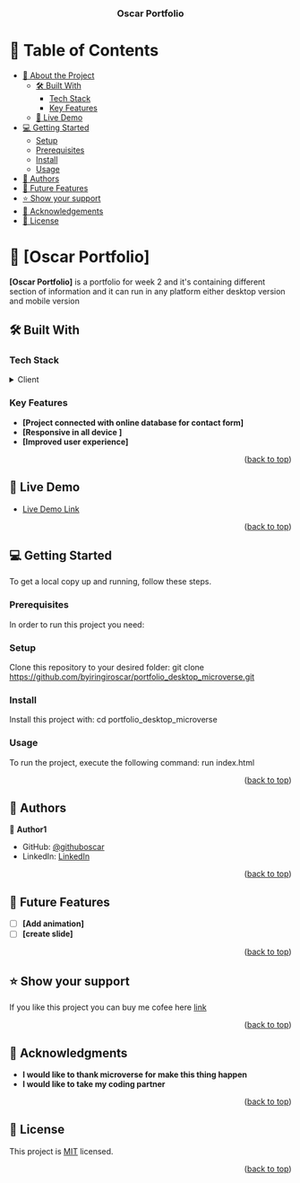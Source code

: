 <a name="readme-top"></a>

<!--
HOW TO USE:
This is an example of how you may give instructions on setting up your project locally.

Modify this file to match your project and remove sections that don't apply.

REQUIRED SECTIONS:
- Table of Contents
- About the Project
  - Built With
  - Live Demo
- Getting Started
- Authors
- Future Features
- Contributing
- Show your support
- Acknowledgements
- License

OPTIONAL SECTIONS:
- FAQ

After you're finished please remove all the comments and instructions!
-->

<div align="center">
  <!-- You are encouraged to replace this logo with your own! Otherwise you can also remove it. -->
  

  <h3><b>Oscar Portfolio</b></h3>

</div>

<!-- TABLE OF CONTENTS -->

# 📗 Table of Contents

- [📖 About the Project](#about-project)
  - [🛠 Built With](#built-with)
    - [Tech Stack](#tech-stack)
    - [Key Features](#key-features)
  - [🚀 Live Demo](#live-demo)
- [💻 Getting Started](#getting-started)
  - [Setup](#setup)
  - [Prerequisites](#prerequisites)
  - [Install](#install)
  - [Usage](#usage)
- [👥 Authors](#authors)
- [🔭 Future Features](#future-features)
- [⭐️ Show your support](#support)
- [🙏 Acknowledgements](#acknowledgements)
- [📝 License](#license)

<!-- PROJECT DESCRIPTION -->

# 📖 [Oscar Portfolio] <a name="about-project"></a>

**[Oscar Portfolio]** is a portfolio for week 2 and it's containing different section of information and it can run in any platform either desktop version and mobile version

## 🛠 Built With <a name="built-with"></a>

### Tech Stack <a name="tech-stack"></a>


<details>
  <summary>Client</summary>
  <ul>
    <li><a href="#">HTML</a></li>
    <li><a href="#">CSS</a></li>
  </ul>
</details>


<!-- Features -->

### Key Features <a name="key-features"></a>


- **[Project connected with online database for contact form]**
- **[Responsive in all device ]**
- **[Improved user experience]**

<p align="right">(<a href="#readme-top">back to top</a>)</p>

<!-- LIVE DEMO -->

## 🚀 Live Demo <a name="live-demo"></a>
- [Live Demo Link](https://byiringiroscar.github.io/portfolio_desktop_microverse.github.io/)

<p align="right">(<a href="#readme-top">back to top</a>)</p>

<!-- GETTING STARTED -->

## 💻 Getting Started <a name="getting-started"></a>


To get a local copy up and running, follow these steps.

### Prerequisites

In order to run this project you need:

<!--
Example command:

```sh
 gem install rails
```
 -->

### Setup

Clone this repository to your desired folder: git clone https://github.com/byiringiroscar/portfolio_desktop_microverse.git

<!--
Example commands:

```sh
  cd my-folder
  git clone git@github.com:myaccount/my-project.git
```
--->

### Install

Install this project with: cd portfolio_desktop_microverse

<!--
Example command:

```sh
  cd my-project
  gem install
```
--->

### Usage

To run the project, execute the following command: run index.html

<!--
Example command:

```sh
  rails server
```
--->



<p align="right">(<a href="#readme-top">back to top</a>)</p>

<!-- AUTHORS -->

## 👥 Authors <a name="authors"></a>


👤 **Author1**

- GitHub: [@githuboscar](https://github.com/byiringiroscar)
- LinkedIn: [LinkedIn](https://www.linkedin.com/in/oscar-byiringiro-9baa8313a/)

<p align="right">(<a href="#readme-top">back to top</a>)</p>

<!-- FUTURE FEATURES -->

## 🔭 Future Features <a name="future-features"></a>

- [ ] **[Add animation]**
- [ ] **[create slide]**

<p align="right">(<a href="#readme-top">back to top</a>)</p>


<!-- SUPPORT -->

## ⭐️ Show your support <a name="support"></a>


If you like this project you can buy me cofee here [link](https://www.linkedin.com/in/oscar-byiringiro-9baa8313a/)

<p align="right">(<a href="#readme-top">back to top</a>)</p>
<!-- ACKNOWLEDGEMENTS -->

## 🙏 Acknowledgments <a name="acknowledgements"></a>

- **I would like to thank microverse for make this thing happen**
- **I would like to take my coding partner**

<p align="right">(<a href="#readme-top">back to top</a>)</p>

<!-- LICENSE -->

## 📝 License <a name="license"></a>

This project is [MIT](./LICENSE) licensed.


<p align="right">(<a href="#readme-top">back to top</a>)</p>
